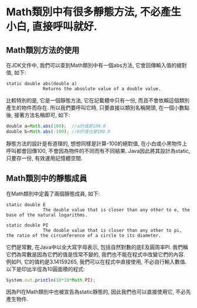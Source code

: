 # Math類別中有很多靜態方法, 不必產生小白, 直接呼叫就好.


## Math類別方法的使用
在JDK文件中, 我們可以查到Math類別中有一個abs方法, 它會回傳輸入值的絕對值, 如下:
```
static double abs(double a)
              Returns the absolute value of a double value.
```
比較特別的是, 它是一個靜態方法, 它在記載體中只有一份, 而且不會依賴這個類別產生的物件而存在. 
所以我們要呼叫它時, 只要直接以類別名稱開頭, 在一個小數點後, 接著方法名稱即可, 如下:
```javascript
double a=Math.abs(100);  //a的值是100.0
double b=Math.abs(-100); //b的值也是100.0
```

靜態方法的設計是有道理的, 想想同樣是計算-100的絕對值, 在小白或小黑物件上呼叫都會回傳100, 
不會因為物件的不同而有不同結果. Java因此將其設計為static, 只要存一份, 有效運用記憶體空間.


## Math類別中的靜態成員
在Math類別中定義了兩個靜態成員, 如下:
```
static double E
              The double value that is closer than any other to e, the base of the natural logarithms.
```
```
static double PI
              The double value that is closer than any other to pi, the ratio of the circumference of a circle to its diameter.
```
它們是常數, 在Java中以全大寫字母表示, 包括自然對數的底E及圓周率PI. 我們稱它們為常數是因為它們的值是恆常不變的, 我們也不能在程式中改變它們的內容. 
例如PI, 它的值約是3.14159265, 我們可以在程式中直接使用, 不必自行輸入數值. 以下是印出半徑為10圓面積的程式:
```javascript
System.out.println(10*10*Math.PI);
```
因為PI在Math類別中也被宣告為static靜態的, 因此我們也可以直接使用它, 不必先產生物件.
